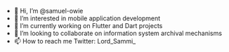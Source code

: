 - 👋 Hi, I’m @samuel-owie
- 👀 I’m interested in mobile application development
- 🌱 I’m currently working on Flutter and Dart projects
- 💞️ I’m looking to collaborate on information system archival mechanisms
- 📫 How to reach me Twitter: Lord_Sammi_

<!---
samuel-owie/samuel-owie is a ✨ special ✨ repository because its `README.md` (this file) appears on your GitHub profile.
You can click the Preview link to take a look at your changes.
--->
